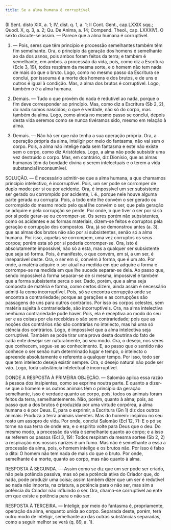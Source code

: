```yaml
---
title: Se a alma humana é corruptível
---
```


(II Sent. disto XIX, a. 1; IV, dist. q. 1, a. 1; II Cont. Gent., cap.LXXIX sqq.; Quodl. X, q. 3, a. 2; Qu. De Anima, a. 14; Compend. Theol., cap. LXXXIV).
  O sexto discute-se assim. ― Parece que a alma humana é corruptível.  

1. ― Pois, seres que têm princípio e processão semelhantes também têm fim semelhante. Ora, o princípio da geração dos homens é semelhante ao da dos asnos, pois ambos foram feitos da terra; e também é semelhante, em ambos. a processão da vida, pois, como diz a Escritura (Ecle 3, 19), todos respiram da mesma sorte, e o homem não tem nada de mais do que o bruto. Logo, como no mesmo passo da Escritura se conclui, por issouma é a morte dos homens e dos brutos, e de uns e outros é igual à condição. Mas, a alma dos brutos é corruptível. Logo, também o é a alma humana.  

2. Demais. ― Tudo o que provém do nada é redutível ao nada, porque o fim deve corresponder ao princípio. Mas, como diz a Escritura (Sb 2, 2), do nada somos nascidos; o que é verdade, não só do corpo, mas também da alma. Logo, como ainda no mesmo passo se conclui, depois desta vida seremos como se nunca tivéramos sido, mesmo em relação à alma.  

3. Demais. ― Não há ser que não tenha a sua operação própria. Ora, a operação própria da alma, inteligir por meio do fantasma, não vai sem o corpo. Pois, a alma não intelige nada sem fantasma e este não existe sem o corpo, como diz Aristóteles. Logo, a alma não pode subsistir uma vez destruído o corpo. Mas, em contrário, diz Dionísio, que as almas humanas têm da bondade divina o serem intelectuais e o terem a vida substancial inconsumível.  

SOLUÇÃO. ― É necessário admitir-se que a alma humana, a que chamamos princípio intelectivo, é incorruptível. Pois, um ser pode se corromper de duplo modo: por si ou por acidente. Ora, é impossível um ser subsistente ser gerado ou corrompido por acidente, i. é., porque nele houve alguma parte gerada ou corrupta. Pois, a todo ente lhe convém o ser gerado ou corrompido do mesmo modo pelo qual lhe convém o ser, que pela geração se adquire e pela corrupção se perde. Por onde, o que tiver o ser por si só por si pode gerar-se ou corromper-se. Os seres porém não subsistentes, como os acidentes e as formas materiais, dizem-se feitos e corruptos pela geração e corrupção dos compostos. Ora, já se demonstrou antes (a. 3), que as almas dos brutos não são por si subsistentes, senão só a alma humana. Por isso, aquelas se corrompem, uma vez corruptos os seus corpos; porém esta só por si poderia corromper-se. Ora, isto é absolutamente impossível, não só a esta, mas a qualquer ser subsistente que seja só forma. Pois, é manifesto, o que convém, em si, a um ser, é inseparável deste. Ora, o ser em si, convém à forma, que é um ato. Por onde, a matéria adquire o ser atual na medida em que adquire a forma e corrompe-se na medida em que lhe sucede separar-se dela. Ao passo que, sendo impossível à forma separar-se de si mesma, impossível é também que a forma subsistente perca o ser.  Dado, porém, que a alma seja composta de matéria e forma, como certos dizem, ainda assim é necessário admiti-la como incorruptÍvel. Pois, só se encontra corrupção onde se encontra a contrariedade; porque as gerações e as corrupções são passagens de uns para outros contrários. Por isso os corpos celestes, sem matéria sujeita à contrariedade, são incorruptíveis. Ora, na alma intelectiva nenhuma contrariedade pode haver. Pois, ela é receptiva ao modo do seu ser e as coisas por ela recebidas o são sem contrariedade; pois que as noções dos contrários não são contrárias no intelecto, mas há uma só ciência dos contrários. Logo, é impossível que a alma intelectiva seja corruptível.  Também se pode tirar uma prova desta doutrina do fato de cada ente desejar ser naturalmente, ao seu modo. Ora, o desejo, nos seres que conhecem, segue-se ao conhecimento. E, ao passo que o sentido não conhece o ser senão num determinado lugar e tempo, o intelecto o apreende absolutamente e referente a qualquer tempo. Por isso, todo ser que tem intelecto deseja existir sempre. Ora, o desejo natural não pode ser vão. Logo, toda substância intelectual é incorruptível.  

DONDE A RESPOSTA À PRIMEIRA OBJEÇÃO. ― Salomão aplica essa razão à pessoa dos insipientes, como se exprime noutra parte. E quanto a dizer-se que o homem e os outros animais têm o princípio da geração semelhante, isso é verdade quanto ao corpo, pois, todos os animais foram feitos da terra, semelhantemente. Não, porém, quanto à alma; pois, ao passo que a dos brutos é produzida por uma virtude corpórea, a alma humana o é por Deus. E, para o exprimir, a Escritura (Gn 1) diz dos outros animais: Produza a terra animais viventes. Mas do homem: inspirou no seu rosto um assopro de vida. Por onde, conclui Salomão (Ecl 12, 7): E o pó se torne na sua terra de onde era, e o espírito volte para Deus que o deu. Do mesmo modo, a processão da vida é semelhante quanto ao corpo; e a isso se referem os passos (Ecl 3, 19): Todos respiram da mesma sortee (Sb 2, 2) a respiração nos nossos narizes é um fumo. Mas não é semelhante a essa a processão da alma, pois, o homem intelige e os brutos não. Por isso é falso o dito: O homem não tem nada de mais do que o bruto. Por onde, semelhante é a morte, quanto ao corpo, mas não quanto à alma.  

RESPOSTA À SEGUNDA. ― Assim como se diz que um ser pode ser criado, não pela potência passiva, mas só pela potência ativa do Criador que, do nada, pode produzir uma coisa; assim também dizer que um ser é redutível ao nada não importa, na criatura, a potência para o não ser, mas sim a potência do Criador não influindo o ser. Ora, chama-se corruptível ao ente em que existe a potência para o não ser. 

RESPOSTA À TERCEIRA. ― Inteligir, por meio do fantasma é, propriamente, operação da alma, enquanto unida ao corpo. Separada deste, porém, terá outro modo de inteligir, semelhante ao das outras substâncias separadas, como a seguir melhor se verá (q. 89, a. 1).